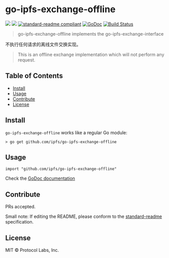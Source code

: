 # go-ipfs-exchange-offline

[![](https://img.shields.io/badge/made%20by-Protocol%20Labs-blue.svg?style=flat-square)](http://ipn.io)
[![](https://img.shields.io/badge/project-IPFS-blue.svg?style=flat-square)](http://ipfs.io/)
[![standard-readme compliant](https://img.shields.io/badge/standard--readme-OK-green.svg?style=flat-square)](https://github.com/RichardLitt/standard-readme)
[![GoDoc](https://godoc.org/github.com/ipfs/go-ipfs-exchange-offline?status.svg)](https://godoc.org/github.com/ipfs/go-ipfs-exchange-offline)
[![Build Status](https://travis-ci.org/ipfs/go-ipfs-exchange-offline.svg?branch=master)](https://travis-ci.org/ipfs/go-ipfs-exchange-offline)

> go-ipfs-exchange-offline implements the go-ipfs-exchange-interface

不执行任何请求的离线文件交换实现。
> This is an offline exchange implementation which will not perform any request.

## Table of Contents

- [Install](#install)
- [Usage](#usage)
- [Contribute](#contribute)
- [License](#license)

## Install

`go-ipfs-exchange-offline` works like a regular Go module:

```
> go get github.com/ipfs/go-ipfs-exchange-offline
```

## Usage

```
import "github.com/ipfs/go-ipfs-exchange-offline"
```

Check the [GoDoc documentation](https://godoc.org/github.com/ipfs/go-ipfs-exchange-offline)

## Contribute

PRs accepted.

Small note: If editing the README, please conform to the [standard-readme](https://github.com/RichardLitt/standard-readme) specification.

## License

MIT © Protocol Labs, Inc.
